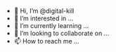 - 👋 Hi, I’m @digital-kill
- 👀 I’m interested in ...
- 🌱 I’m currently learning ...
- 💞️ I’m looking to collaborate on ...
- 📫 How to reach me ...

<!---
digital-kill/digital-kill is a ✨ special ✨ repository because its `README.md` (this file) appears on your GitHub profile.
You can click the Preview link to take a look at your changes.
--->
